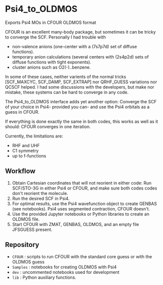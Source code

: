 # Psi4_to_OLDMOS

Exports Psi4 MOs in CFOUR OLDMOS format 

CFOUR is an excellent many-body package, but sometimes it can be tricky to converge
the SCF. Personally I had trouble with
* non-valence anions (one-center with a (7s7p7d) set of diffuse functions).
* temporary anion calculations (several centers with (2s4p2d) sets of diffuse functions with tight exponents).
* cluster anions such as O2(-)..benzene.

In some of these cases, neither varients of the normal tricks [SCF_MAXCYC, SCF_DAMP, SCF_EXTRAP] nor QRHF_GUESS variations nor QCSCF helped. 
I had some discussions with the developers, but make nor mistake, these systems can be hard to converge in any code.

The Psi4_to_OLDMOS interface adds yet another option: Converge the SCF of your choice in Psi4- provided you can- and use the Psi4 orbitals as a guess in CFOUR.

If everything is done exactly the same in both codes, this works as well as it should: CFOUR converges in one iteration.

Currently, the limitations are:
* RHF and UHF
* C1 symmetry
* up to f-functions

## Workflow

1. Obtain Cartesian coordinates that will not reorient in either code: 
Run SCF/STO-3G in either Psi4 or CFOUR, and make sure both codes codes don't reorient the molecule.
2. Run the desired SCF in Psi4.
3. For optimal results, use the Psi4 wavefunction object to create GENBAS (see notebooks). Psi4 uses segmented contraction, CFOUR doesn't. 
4. Use the provided Jupyter notebooks or Python libraries to create an OLDMOS file.
4. Start CFOUR with ZMAT, GENBAS, OLDMOS, and an empty file JFSGUESS present.

## Repository

* `CFOUR` : scripts to run CFOUR with the standard core guess or with the OLDMOS guess 
* `Samples` : notebooks for creating OLDMOS with Psi4
* `dev` : uncommented notebooks used for development
* `lib` : Python auxiliary functions.
